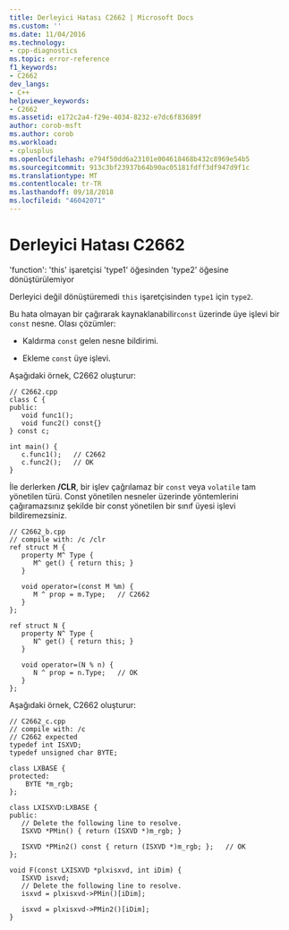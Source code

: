 ```yaml
---
title: Derleyici Hatası C2662 | Microsoft Docs
ms.custom: ''
ms.date: 11/04/2016
ms.technology:
- cpp-diagnostics
ms.topic: error-reference
f1_keywords:
- C2662
dev_langs:
- C++
helpviewer_keywords:
- C2662
ms.assetid: e172c2a4-f29e-4034-8232-e7dc6f83689f
author: corob-msft
ms.author: corob
ms.workload:
- cplusplus
ms.openlocfilehash: e794f50dd6a23101e004618468b432c8969e54b5
ms.sourcegitcommit: 913c3bf23937b64b90ac05181fdff3df947d9f1c
ms.translationtype: MT
ms.contentlocale: tr-TR
ms.lasthandoff: 09/18/2018
ms.locfileid: "46042071"
---
```

# <a name="compiler-error-c2662"></a>Derleyici Hatası C2662

'function': 'this' işaretçisi 'type1' öğesinden 'type2' öğesine dönüştürülemiyor

Derleyici değil dönüştüremedi `this` işaretçisinden `type1` için `type2`.

Bu hata olmayan bir çağırarak kaynaklanabilir`const` üzerinde üye işlevi bir `const` nesne.  Olası çözümler:

- Kaldırma `const` gelen nesne bildirimi.

- Ekleme `const` üye işlevi.

Aşağıdaki örnek, C2662 oluşturur:

```
// C2662.cpp
class C {
public:
   void func1();
   void func2() const{}
} const c;

int main() {
   c.func1();   // C2662
   c.func2();   // OK
}
```

İle derlerken **/CLR**, bir işlev çağrılamaz bir `const` veya `volatile` tam yönetilen türü. Const yönetilen nesneler üzerinde yöntemlerini çağıramazsınız şekilde bir const yönetilen bir sınıf üyesi işlevi bildiremezsiniz.

```
// C2662_b.cpp
// compile with: /c /clr
ref struct M {
   property M^ Type {
      M^ get() { return this; }
   }

   void operator=(const M %m) {
      M ^ prop = m.Type;   // C2662
   }
};

ref struct N {
   property N^ Type {
      N^ get() { return this; }
   }

   void operator=(N % n) {
      N ^ prop = n.Type;   // OK
   }
};
```

Aşağıdaki örnek, C2662 oluşturur:

```
// C2662_c.cpp
// compile with: /c
// C2662 expected
typedef int ISXVD;
typedef unsigned char BYTE;

class LXBASE {
protected:
    BYTE *m_rgb;
};

class LXISXVD:LXBASE {
public:
   // Delete the following line to resolve.
   ISXVD *PMin() { return (ISXVD *)m_rgb; }

   ISXVD *PMin2() const { return (ISXVD *)m_rgb; };   // OK
};

void F(const LXISXVD *plxisxvd, int iDim) {
   ISXVD isxvd;
   // Delete the following line to resolve.
   isxvd = plxisxvd->PMin()[iDim];

   isxvd = plxisxvd->PMin2()[iDim];
}
```